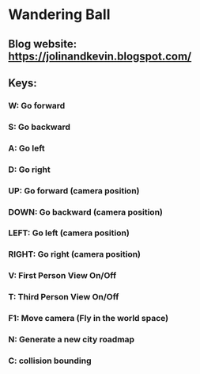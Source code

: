 # Wandering Ball
## Blog website: https://jolinandkevin.blogspot.com/  
## Keys:
### W: Go forward
### S: Go backward
### A: Go left
### D: Go right
### UP: Go forward (camera position)
### DOWN: Go backward (camera position)
### LEFT: Go left (camera position)
### RIGHT: Go right (camera position)
### V: First Person View On/Off
### T: Third Person View On/Off
### F1: Move camera (Fly in the world space)
### N: Generate a new city roadmap
### C: collision bounding
